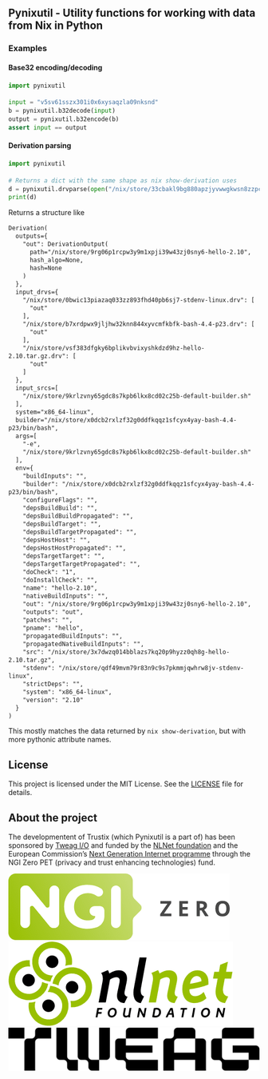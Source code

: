 ## Pynixutil - Utility functions for working with data from Nix in Python

### Examples

#### Base32 encoding/decoding
``` python
import pynixutil

input = "v5sv61sszx301i0x6xysaqzla09nksnd"
b = pynixutil.b32decode(input)
output = pynixutil.b32encode(b)
assert input == output
```

#### Derivation parsing
``` python
import pynixutil

# Returns a dict with the same shape as nix show-derivation uses
d = pynixutil.drvparse(open("/nix/store/33cbakl9bg880apzjyvwwgkwsn8zzpcb-hello-2.10.drv").read())
print(d)
```

Returns a structure like
```
Derivation(
  outputs={
    "out": DerivationOutput(
      path="/nix/store/9rg06p1rcpw3y9m1xpji39w43zj0sny6-hello-2.10",
      hash_algo=None,
      hash=None
    )
  },
  input_drvs={
    "/nix/store/0bwic13piazaq033zz893fhd40pb6sj7-stdenv-linux.drv": [
      "out"
    ],
    "/nix/store/b7xrdpwx9jljhw32knn844xyvcmfkbfk-bash-4.4-p23.drv": [
      "out"
    ],
    "/nix/store/vsf383dfgky6bplikvbvixyshkdzd9hz-hello-2.10.tar.gz.drv": [
      "out"
    ]
  },
  input_srcs=[
    "/nix/store/9krlzvny65gdc8s7kpb6lkx8cd02c25b-default-builder.sh"
  ],
  system="x86_64-linux",
  builder="/nix/store/x0dcb2rxlzf32g0ddfkqqz1sfcyx4yay-bash-4.4-p23/bin/bash",
  args=[
    "-e",
    "/nix/store/9krlzvny65gdc8s7kpb6lkx8cd02c25b-default-builder.sh"
  ],
  env={
    "buildInputs": "",
    "builder": "/nix/store/x0dcb2rxlzf32g0ddfkqqz1sfcyx4yay-bash-4.4-p23/bin/bash",
    "configureFlags": "",
    "depsBuildBuild": "",
    "depsBuildBuildPropagated": "",
    "depsBuildTarget": "",
    "depsBuildTargetPropagated": "",
    "depsHostHost": "",
    "depsHostHostPropagated": "",
    "depsTargetTarget": "",
    "depsTargetTargetPropagated": "",
    "doCheck": "1",
    "doInstallCheck": "",
    "name": "hello-2.10",
    "nativeBuildInputs": "",
    "out": "/nix/store/9rg06p1rcpw3y9m1xpji39w43zj0sny6-hello-2.10",
    "outputs": "out",
    "patches": "",
    "pname": "hello",
    "propagatedBuildInputs": "",
    "propagatedNativeBuildInputs": "",
    "src": "/nix/store/3x7dwzq014bblazs7kq20p9hyzz0qh8g-hello-2.10.tar.gz",
    "stdenv": "/nix/store/qdf49mvm79r83n9c9s7pkmmjqwhrw8jv-stdenv-linux",
    "strictDeps": "",
    "system": "x86_64-linux",
    "version": "2.10"
  }
)
```
This mostly matches the data returned by `nix show-derivation`, but with more pythonic attribute names.

## License

This project is licensed under the MIT License. See the [LICENSE](LICENSE)
file for details.

## About the project
The developmentent of Trustix (which Pynixutil is a part of) has been sponsored by [Tweag I/O](https://tweag.io/) and funded by the [NLNet foundation](https://nlnet.nl/project/Trustix) and the European Commission’s [Next Generation Internet programme](https://www.ngi.eu/funded_solution/trustix-nix/) through the NGI Zero PET (privacy and trust enhancing technologies) fund.

![NGI0 logo](./.assets/NGI0_tag.png)
![NLNet banner](./.assets/nlnet-banner.png)
![Tweag logo](./.assets/tweag.png)
